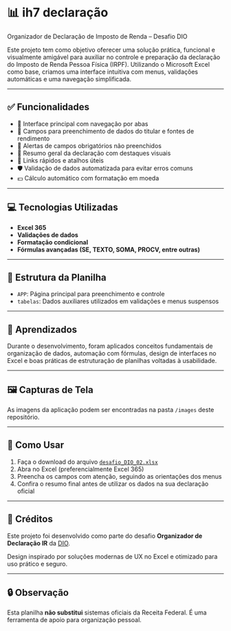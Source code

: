 # 📊 ih7 declaração

Organizador de Declaração de Imposto de Renda – Desafio DIO

Este projeto tem como objetivo oferecer uma solução prática, funcional e visualmente amigável para auxiliar no controle e preparação da declaração do Imposto de Renda Pessoa Física (IRPF). Utilizando o Microsoft Excel como base, criamos uma interface intuitiva com menus, validações automáticas e uma navegação simplificada.

---

## ✅ Funcionalidades

- 📁 Interface principal com navegação por abas
- 🧾 Campos para preenchimento de dados do titular e fontes de rendimento
- 🚨 Alertas de campos obrigatórios não preenchidos
- 📌 Resumo geral da declaração com destaques visuais
- 📎 Links rápidos e atalhos úteis
- 🛡️ Validação de dados automatizada para evitar erros comuns
- 💵 Cálculo automático com formatação em moeda

---

## 💻 Tecnologias Utilizadas

- **Excel 365**
- **Validações de dados**
- **Formatação condicional**
- **Fórmulas avançadas (SE, TEXTO, SOMA, PROCV, entre outras)**

---

## 📂 Estrutura da Planilha

- `APP`: Página principal para preenchimento e controle
- `tabelas`: Dados auxiliares utilizados em validações e menus suspensos

---

## 🧠 Aprendizados

Durante o desenvolvimento, foram aplicados conceitos fundamentais de organização de dados, automação com fórmulas, design de interfaces no Excel e boas práticas de estruturação de planilhas voltadas à usabilidade.

---

## 🖼️ Capturas de Tela

As imagens da aplicação podem ser encontradas na pasta `/images` deste repositório.

---

## 🚀 Como Usar

1. Faça o download do arquivo [`desafio_DIO_02.xlsx`](./desafio_DIO_02.xlsx)
2. Abra no Excel (preferencialmente Excel 365)
3. Preencha os campos com atenção, seguindo as orientações dos menus
4. Confira o resumo final antes de utilizar os dados na sua declaração oficial

---

## 🧾 Créditos

Este projeto foi desenvolvido como parte do desafio **Organizador de Declaração IR** da [DIO](https://www.dio.me/).

Design inspirado por soluções modernas de UX no Excel e otimizado para uso prático e seguro.

---

## 🔒 Observação

Esta planilha **não substitui** sistemas oficiais da Receita Federal. É uma ferramenta de apoio para organização pessoal.

